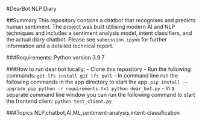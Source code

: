 #DearBot NLP Diary

##Summary
This repository contains a chatbot that recognises and predicts human sentiment.
The project was built utilising modern AI and NLP techniques and includes a sentiment analysis model, intent classifiers, and the actual diary chatbot.
Please see `submission.ipynb` for further information and a detailed technical report.

###Requirements:
Python version 3.9.7

###How to run dear bot locally:
    - Clone this repository
    - Run the following commands:
        ```git lfs install
        git lfs pull```
    - In command line run the following commands in the app directory to start the app:
        ```pip install --upgrade pip
        python -r requirements.txt
        python dear_bot.py```
    - In a separate command line window you can run the following command to start the frontend client:
        ```python test_client.py```

###Topics
NLP,chatbot,AI,ML,sentiment-analysis,intent-classification